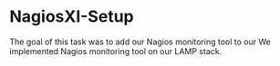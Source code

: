 # NagiosXI-Setup
The goal of this task was to add our Nagios monitoring tool to our We implemented Nagios monitoring tool on our LAMP stack.
